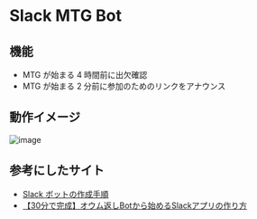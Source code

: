 # Slack MTG Bot

## 機能

* MTG が始まる 4 時間前に出欠確認
* MTG が始まる 2 分前に参加のためのリンクをアナウンス

## 動作イメージ

![image](https://user-images.githubusercontent.com/63488322/236871527-ff883e20-6afa-49a4-baa4-5647d5507efc.png)

## 参考にしたサイト

* [Slack ボットの作成手順](https://qiita.com/odm_knpr0122/items/04c342ec8d9fe85e0fe9)
* [【30分で完成】オウム返しBotから始めるSlackアプリの作り方](https://www.pci-sol.com/business/service/product/blog/lets-make-slack-app/)
